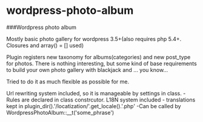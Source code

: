 # wordpress-photo-album
###Wordpress photo album


Mostly basic photo gallery for wordpress 3.5+(also requires php 5.4+. Closures and array() = [] used)

Plugin registers new taxonomy for albums(categories) and new post_type for photos.
There is nothing interesting, but some kind of base requirements to build your own photo gallery with blackjack and ... you know...

Tried to do it as much flexible as possible for me.

Url rewriting system included, so it is manageable by settings in class.
-Rules are declared in class constrcutor.
L18N system included - translations kept in plugin_dir().'/locatization/'.get_locale().'.php'
-Can be called by WordpressPhotoAlbum::__t('some_phrase')
